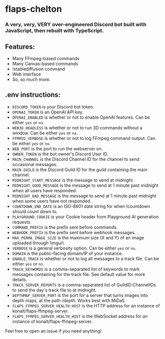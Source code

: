 # flaps-chelton

### A very, very, VERY over-engineered Discord bot built with JavaScript, then rebuilt with TypeScript.

## Features:

-   Many FFmpeg-based commands
-   Many Canvas-based commands
-   !stablediffusion command
-   Web interface
-   So, so much more.

## .env instructions:

-   `DISCORD_TOKEN` is your Discord bot token.
-   `OPENAI_TOKEN` is an OpenAI API key.
-   `OPENAI_ENABLED` is whether or not to enable OpenAI features. Can be either `yes` or `no`.
-   `WEB3D_HEADLESS` is whether or not to run 3D commands without a window. Can be either `yes` or `no`.
-   `FFMPEG_VERBOSE` is whether or not to log FFmpeg command output. Can be either `yes` or `no`.
-   `WEB_PORT` is the port to run the webserver on.
-   `OWNER_TOKEN` is the bot owner's Discord User ID.
-   `MAIN_CHANNEL` is the Discord Channel ID for the channel to send occasional messages.
-   `MAIN_GUILD` is the Discord Guild ID for the guild containing the main channel.
-   `MIDNIGHT_START_MESSAGE` is the message to send at midnight.
-   `MIDNIGHT_GOOD_MESSAGE` is the message to send at 1 minute past midnight when all users have responded.
-   `MIDNIGHT_BAD_MESSAGE` is the message to send at 1 minute past midnight when some users have not responded.
-   `COUNTDOWN_END_DATE` is an ISO-8601 date string for when !countdown should count down to.
-   `PLAYGROUND_COOKIE` is your Cookie header from Playground AI generation requests.
-   `COMMAND_PREFIX` is the prefix sent before commands.
-   `WEBHOOK_PREFIX` is the prefix sent before webhook messages.
-   `MAX_PERMA_IMAGE_SIZE` is the maximum size (X and Y) of an image uploaded through !imgurl.
-   `VERBOSE` is a general verbosity option. Can be either `yes` or `no`.
-   `DOMAIN` is the public-facing domain/IP of your instance.
-   `ENABLE_TRACK` is whether or not to log all messages to a track file. Can be either `yes` or `no`.
-   `TRACK_KEYWORDS` is a comma-separated list of keywords to mark messages containing for the track file. See default value for more details.
-   `TRACK_SERVER_REPORTS` is a comma-separated list of GuildID:ChannelIDs to send the day's track file to at midnight.
-   `DEPTHMAP_SERVER_PORT` is the port for a server that turns images into depth maps, at the path /depth. Works best with MiDaS.
-   `FLAPS_FFMPEG_SERVER_HEALTH_HOST` is the HTTP address for an instance of konalt/flaps-ffmpeg-server.
-   `FLAPS_FFMPEG_SERVER_HEALTH_HOST` is the WebSocket address for an instance of konalt/flaps-ffmpeg-server.

Feel free to open an issue if you need anything!
